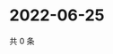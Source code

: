 # 2022-06-25

共 0 条

<!-- BEGIN WEIBO -->
<!-- 最后更新时间 Sat Jun 25 2022 06:00:53 GMT+0800 (China Standard Time) -->

<!-- END WEIBO -->
